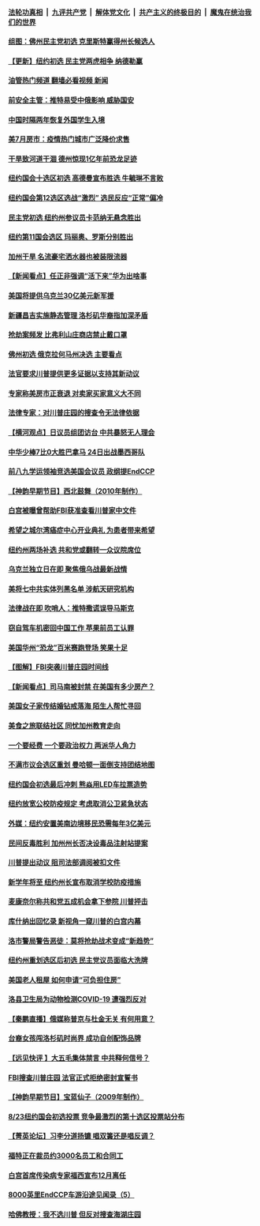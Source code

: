 ####  [法轮功真相](../../../../basic/blob/master/README.md?t=08250001) &nbsp;|&nbsp; [九评共产党](../../../../9ping.md/blob/master/README.md?t=08250001) &nbsp;|&nbsp; [解体党文化](../../../../jtdwh.md/blob/master/README.md?t=08250001)  &nbsp;|&nbsp; [共产主义的终极目的](../../../../gczydzjmd.md/blob/master/README.md?t=08250001) &nbsp;|&nbsp; [魔鬼在统治我们的世界](../../../../mgztzwmdsj.md/blob/master/README.md?t=08250001) 

#### [组图：佛州民主党初选 克里斯特赢得州长候选人](../pages/nsc412/n13809092.md?t=08250001) 

#### [【更新】纽约初选 民主党两虎相争 纳德勒赢](../pages/nsc412/n13808579.md?t=08250001) 

#### [油管热门频道 翻墙必看视频 新闻](http://45.76.130.85:81/youtube.html?08250001)

#### [前安全主管：推特易受中俄影响 威胁国安](../pages/nsc412/n13809015.md?t=08250001) 

#### [中国时隔两年恢复外国学生入境](../pages/nsc412/n13809012.md?t=08250001) 

#### [美7月房市：疫情热门城市广泛降价求售](../pages/nsc412/n13808987.md?t=08250001) 

#### [干旱致河道干涸 德州惊现1亿年前恐龙足迹](../pages/nsc412/n13808811.md?t=08250001) 

#### [纽约国会十选区初选 高德曼宣布胜选 牛毓琳不言败](../pages/nsc412/n13808889.md?t=08250001) 

#### [纽约国会第12选区选战“激烈” 选民反应“正常”偏冷](../pages/nsc412/n13808884.md?t=08250001) 

#### [民主党初选 纽约州参议员卡范纳无悬念胜出](../pages/nsc412/n13808881.md?t=08250001) 

#### [纽约第11国会选区 玛丽奥、罗斯分别胜出](../pages/nsc412/n13808887.md?t=08250001) 

#### [加州干旱 名流豪宅洒水器也被装限流器](../pages/nsc412/n13808901.md?t=08250001) 

#### [【新闻看点】任正非强调“活下来”华为出啥事](../pages/nsc412/n13807979.md?t=08250001) 

#### [美国将提供乌克兰30亿美元新军援](../pages/nsc412/n13808768.md?t=08250001) 

#### [新疆昌吉实施静态管理 洛杉矶华裔指加深矛盾](../pages/nsc412/n13808820.md?t=08250001) 

#### [抢劫案频发 比弗利山庄商店禁止戴口罩](../pages/nsc412/n13808796.md?t=08250001) 

#### [佛州初选 俄克拉何马州决选  主要看点](../pages/nsc412/n13808578.md?t=08250001) 

#### [法官要求川普提供更多证据以支持其新动议](../pages/nsc412/n13808691.md?t=08250001) 

#### [专家称美房市正衰退 对卖家买家意义大不同](../pages/nsc412/n13808627.md?t=08250001) 

#### [法律专家：对川普庄园的搜查令无法律依据](../pages/nsc412/n13808534.md?t=08250001) 

#### [【横河观点】日议员组团访台 中共暴怒无人理会](../pages/nsc412/n13808647.md?t=08250001) 

#### [中华少棒7比0大胜巴拿马 24日出战墨西哥队](../pages/nsc412/n13808658.md?t=08250001) 

#### [前八九学运领袖竞选美国会议员 政纲提EndCCP](../pages/nsc412/n13808656.md?t=08250001) 

#### [【神韵早期节目】西北鼓舞（2010年制作）](../pages/nsc412/n13808589.md?t=08250001) 

#### [白宫被曝曾帮助FBI获准查看川普家中文件](../pages/nsc412/n13808624.md?t=08250001) 

#### [希望之城尔湾癌症中心开业典礼 为患者带来希望](../pages/nsc412/n13808593.md?t=08250001) 

#### [纽约州两场补选 共和党或翻转一众议院席位](../pages/nsc412/n13808526.md?t=08250001) 

#### [乌克兰独立日在即 聚焦俄乌战最新战情](../pages/nsc412/n13808416.md?t=08250001) 

#### [美将七中共实体列黑名单 涉航天研究机构](../pages/nsc412/n13808533.md?t=08250001) 

#### [法律战在即 吹哨人：推特撒谎误导马斯克](../pages/nsc412/n13808505.md?t=08250001) 

#### [窃自驾车机密回中国工作 苹果前员工认罪](../pages/nsc412/n13808034.md?t=08250001) 

#### [美国华州“恐龙”百米赛跑登场 笑果十足](../pages/nsc412/n13808218.md?t=08250001) 

#### [【图解】FBI突袭川普庄园时间线](../pages/nsc412/n13808112.md?t=08250001) 

#### [【新闻看点】司马南被封禁 在美国有多少房产？](../pages/nsc412/n13807882.md?t=08250001) 

#### [美国女子家传结婚钻戒落海 陌生人帮忙寻回](../pages/nsc412/n13808083.md?t=08250001) 

#### [美食之旅联结社区 同忧加州教育走向](../pages/nsc412/n13808180.md?t=08250001) 

#### [一个要经费 一个要政治权力 两派华人角力](../pages/nsc412/n13808155.md?t=08250001) 

#### [不满市议会选区重划 曼哈顿一面倒支持团结地图](../pages/nsc412/n13808161.md?t=08250001) 

#### [纽约国会初选最后冲刺 熊焱用LED车拉票造势](../pages/nsc412/n13808151.md?t=08250001) 

#### [纽约放宽公校防疫规定 考虑取消公卫紧急状态](../pages/nsc412/n13808168.md?t=08250001) 

#### [外媒：纽约安置美南边境移民恐需每年3亿美元](../pages/nsc412/n13808144.md?t=08250001) 

#### [民间反毒胜利 加州州长否决设毒品注射站提案](../pages/nsc412/n13808176.md?t=08250001) 

#### [川普提出动议 阻司法部调阅被扣文件](../pages/nsc412/n13808140.md?t=08250001) 

#### [新学年将至 纽约州长宣布取消学校防疫措施](../pages/nsc412/n13808048.md?t=08250001) 

#### [麦康奈尔称共和党五成机会拿下参院 川普抨击](../pages/nsc412/n13808029.md?t=08250001) 

#### [库什纳出回忆录 新视角一窥川普的白宫内幕](../pages/nsc412/n13807982.md?t=08250001) 

#### [洛市警局警告恶徒：莫将抢劫战术变成“新趋势”](../pages/nsc412/n13808120.md?t=08250001) 

#### [纽约州重划选区后初选 民主党议员面临大洗牌](../pages/nsc412/n13807801.md?t=08250001) 

#### [美国老人租屋 如何申请“可负担住房”](../pages/nsc412/n13808044.md?t=08250001) 

#### [洛县卫生局为动物检测COVID-19 遭强烈反对](../pages/nsc412/n13808024.md?t=08250001) 

#### [【秦鹏直播】俄媒称普京与杜金无关 有何用意？](../pages/nsc412/n13807973.md?t=08250001) 

#### [台裔女孩闯洛杉矶时尚界 成功自创配饰品牌](../pages/nsc412/n13807960.md?t=08250001) 

#### [【远见快评 】大五毛集体禁言 中共释何信号？](../pages/nsc412/n13807969.md?t=08250001) 

#### [FBI搜查川普庄园 法官正式拒绝密封宣誓书](../pages/nsc412/n13807911.md?t=08250001) 

#### [【神韵早期节目】宝蓝仙子（2009年制作）](../pages/nsc412/n13807949.md?t=08250001) 

#### [8/23纽约国会初选投票  竞争最激烈的第十选区投票站分布](../pages/nsc412/n13807968.md?t=08250001) 

#### [【菁英论坛】习李分道扬镳 唱双簧还是唱反调？](../pages/nsc412/n13807948.md?t=08250001) 

#### [福特正在裁员约3000名员工和合同工](../pages/nsc412/n13807927.md?t=08250001) 

#### [白宫首席传染病专家福西宣布12月离任](../pages/nsc412/n13807910.md?t=08250001) 

#### [8000英里EndCCP车游沿途见闻录（5）](../pages/nsc412/n13807745.md?t=08250001) 

#### [哈佛教授：我不选川普 但反对搜查海湖庄园](../pages/nsc412/n13807805.md?t=08250001) 

<img src='http://gfw-breaker.win/goodnews/indexes/nsc412.md' width='0px' height='0px'/>
